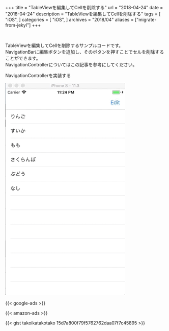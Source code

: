 +++
title = "TableViewを編集してCellを削除する"
url = "2018-04-24"
date = "2018-04-24"
description = "TableViewを編集してCellを削除する"
tags = [
    "iOS",
]
categories = [
    "iOS",
]
archives = "2018/04"
aliases = ["migrate-from-jekyl"]
+++

<br>

TableViewを編集してCellを削除するサンプルコードです。  
NavigationBarに編集ボタンを追加し、そのボタンを押すことでセルを削除することができます。  
NavigationControllerについてはこの記事を参考にしてください。  

NavigationControllerを実装する

![alt](1.gif)

<!-- Google Ads -->
{{< google-ads >}}

<!-- Amazon Ads -->
{{< amazon-ads >}}

{{< gist takoikatakotako 15d7a800f79f5762762daa07f7c45895 >}}
